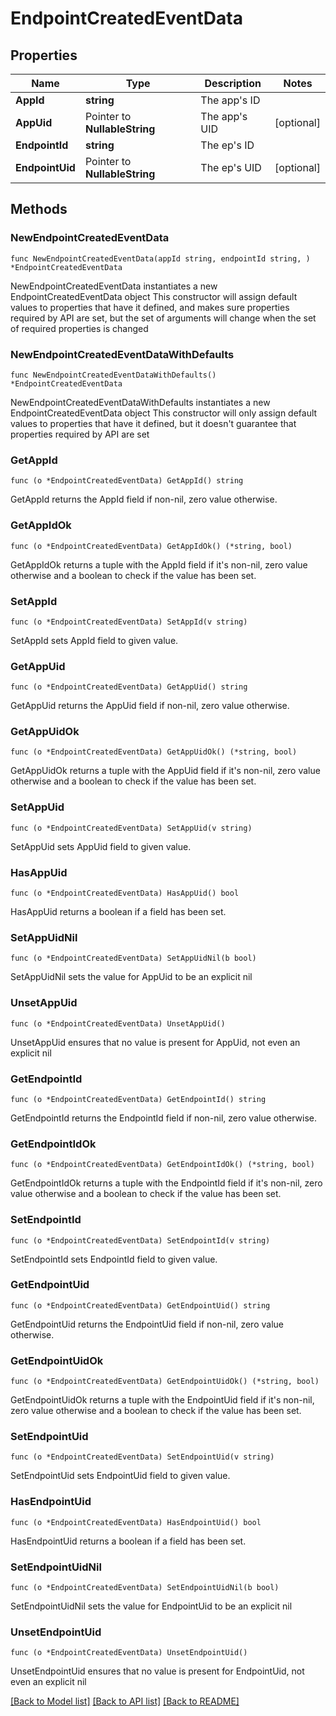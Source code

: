 # EndpointCreatedEventData

## Properties

Name | Type | Description | Notes
------------ | ------------- | ------------- | -------------
**AppId** | **string** | The app&#39;s ID | 
**AppUid** | Pointer to **NullableString** | The app&#39;s UID | [optional] 
**EndpointId** | **string** | The ep&#39;s ID | 
**EndpointUid** | Pointer to **NullableString** | The ep&#39;s UID | [optional] 

## Methods

### NewEndpointCreatedEventData

`func NewEndpointCreatedEventData(appId string, endpointId string, ) *EndpointCreatedEventData`

NewEndpointCreatedEventData instantiates a new EndpointCreatedEventData object
This constructor will assign default values to properties that have it defined,
and makes sure properties required by API are set, but the set of arguments
will change when the set of required properties is changed

### NewEndpointCreatedEventDataWithDefaults

`func NewEndpointCreatedEventDataWithDefaults() *EndpointCreatedEventData`

NewEndpointCreatedEventDataWithDefaults instantiates a new EndpointCreatedEventData object
This constructor will only assign default values to properties that have it defined,
but it doesn't guarantee that properties required by API are set

### GetAppId

`func (o *EndpointCreatedEventData) GetAppId() string`

GetAppId returns the AppId field if non-nil, zero value otherwise.

### GetAppIdOk

`func (o *EndpointCreatedEventData) GetAppIdOk() (*string, bool)`

GetAppIdOk returns a tuple with the AppId field if it's non-nil, zero value otherwise
and a boolean to check if the value has been set.

### SetAppId

`func (o *EndpointCreatedEventData) SetAppId(v string)`

SetAppId sets AppId field to given value.


### GetAppUid

`func (o *EndpointCreatedEventData) GetAppUid() string`

GetAppUid returns the AppUid field if non-nil, zero value otherwise.

### GetAppUidOk

`func (o *EndpointCreatedEventData) GetAppUidOk() (*string, bool)`

GetAppUidOk returns a tuple with the AppUid field if it's non-nil, zero value otherwise
and a boolean to check if the value has been set.

### SetAppUid

`func (o *EndpointCreatedEventData) SetAppUid(v string)`

SetAppUid sets AppUid field to given value.

### HasAppUid

`func (o *EndpointCreatedEventData) HasAppUid() bool`

HasAppUid returns a boolean if a field has been set.

### SetAppUidNil

`func (o *EndpointCreatedEventData) SetAppUidNil(b bool)`

 SetAppUidNil sets the value for AppUid to be an explicit nil

### UnsetAppUid
`func (o *EndpointCreatedEventData) UnsetAppUid()`

UnsetAppUid ensures that no value is present for AppUid, not even an explicit nil
### GetEndpointId

`func (o *EndpointCreatedEventData) GetEndpointId() string`

GetEndpointId returns the EndpointId field if non-nil, zero value otherwise.

### GetEndpointIdOk

`func (o *EndpointCreatedEventData) GetEndpointIdOk() (*string, bool)`

GetEndpointIdOk returns a tuple with the EndpointId field if it's non-nil, zero value otherwise
and a boolean to check if the value has been set.

### SetEndpointId

`func (o *EndpointCreatedEventData) SetEndpointId(v string)`

SetEndpointId sets EndpointId field to given value.


### GetEndpointUid

`func (o *EndpointCreatedEventData) GetEndpointUid() string`

GetEndpointUid returns the EndpointUid field if non-nil, zero value otherwise.

### GetEndpointUidOk

`func (o *EndpointCreatedEventData) GetEndpointUidOk() (*string, bool)`

GetEndpointUidOk returns a tuple with the EndpointUid field if it's non-nil, zero value otherwise
and a boolean to check if the value has been set.

### SetEndpointUid

`func (o *EndpointCreatedEventData) SetEndpointUid(v string)`

SetEndpointUid sets EndpointUid field to given value.

### HasEndpointUid

`func (o *EndpointCreatedEventData) HasEndpointUid() bool`

HasEndpointUid returns a boolean if a field has been set.

### SetEndpointUidNil

`func (o *EndpointCreatedEventData) SetEndpointUidNil(b bool)`

 SetEndpointUidNil sets the value for EndpointUid to be an explicit nil

### UnsetEndpointUid
`func (o *EndpointCreatedEventData) UnsetEndpointUid()`

UnsetEndpointUid ensures that no value is present for EndpointUid, not even an explicit nil

[[Back to Model list]](../README.md#documentation-for-models) [[Back to API list]](../README.md#documentation-for-api-endpoints) [[Back to README]](../README.md)



